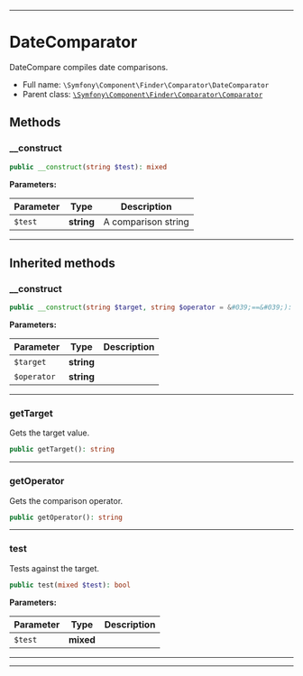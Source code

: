 ***

# DateComparator

DateCompare compiles date comparisons.

* Full name: `\Symfony\Component\Finder\Comparator\DateComparator`
* Parent class: [`\Symfony\Component\Finder\Comparator\Comparator`](./Comparator.md)

## Methods

### __construct

```php
public __construct(string $test): mixed
```

**Parameters:**

| Parameter | Type | Description |
|-----------|------|-------------|
| `$test` | **string** | A comparison string |

***

## Inherited methods

### __construct

```php
public __construct(string $target, string $operator = &#039;==&#039;): mixed
```

**Parameters:**

| Parameter | Type | Description |
|-----------|------|-------------|
| `$target` | **string** |  |
| `$operator` | **string** |  |

***

### getTarget

Gets the target value.

```php
public getTarget(): string
```

***

### getOperator

Gets the comparison operator.

```php
public getOperator(): string
```

***

### test

Tests against the target.

```php
public test(mixed $test): bool
```

**Parameters:**

| Parameter | Type | Description |
|-----------|------|-------------|
| `$test` | **mixed** |  |

***


***

